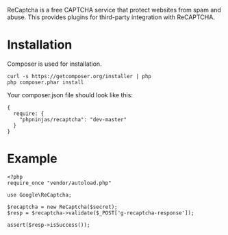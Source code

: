 ReCaptcha is a free CAPTCHA service that protect websites from spam and abuse.
This provides plugins for third-party integration with ReCAPTCHA.

Installation
============

Composer is used for installation.

    curl -s https://getcomposer.org/installer | php
    php composer.phar install

Your composer.json file should look like this:

    {
      require: {
        "phpninjas/recaptcha": "dev-master"
      }
    }

Example
=======

    <?php
    require_once "vendor/autoload.php"
    
    use Google\ReCaptcha;
    
    $recaptcha = new ReCaptcha($secret);
    $resp = $recaptcha->validate($_POST['g-recaptcha-response']);
    
    assert($resp->isSuccess());
    
    
